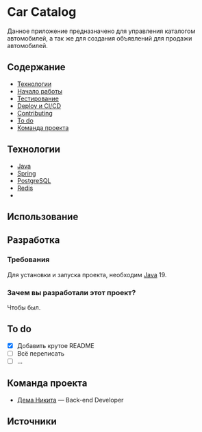 # Car Catalog
Данное приложение предназначено для управления каталогом автомобилей, а так же для создания объявлений для продажи автомобилей. 

## Содержание
- [Технологии](#технологии)
- [Начало работы](#начало-работы)
- [Тестирование](#тестирование)
- [Deploy и CI/CD](#deploy-и-ci/cd)
- [Contributing](#contributing)
- [To do](#to-do)
- [Команда проекта](#команда-проекта)

## Технологии
- [Java](https://docs.oracle.com/en/java/)
- [Spring](https://spring.io)
- [PostgreSQL](https://www.postgresql.org)
- [Redis](https://redis.io)
- 

## Использование

## Разработка

### Требования
Для установки и запуска проекта, необходим [Java]([https://nodejs.org/](https://docs.oracle.com/en/java/)) 19.

### Зачем вы разработали этот проект?
Чтобы был.

## To do
- [x] Добавить крутое README
- [ ] Всё переписать
- [ ] ...

## Команда проекта

- [Дема Никита](tg://resolve?domain=bzvyagintsev) — Back-end Developer

## Источники
